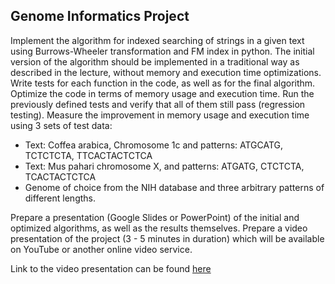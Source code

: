 ## Genome Informatics Project

Implement the algorithm for indexed searching of strings in a given text using Burrows-Wheeler transformation and FM index in python. 
The initial version of the algorithm should be implemented in a traditional way as described in the lecture, without memory and execution time optimizations.
Write tests for each function in the code, as well as for the final algorithm. 
Optimize the code in terms of memory usage and execution time. Run the previously defined tests and verify that all of them still pass (regression testing). 
Measure the improvement in memory usage and execution time using 3 sets of test data: 
- Text: Coffea arabica, Chromosome 1c and patterns: ATGCATG, TCTCTCTA, TTCACTACTCTCA 
- Text: Mus pahari chromosome X, and patterns: ATGATG, CTCTCTA, TCACTACTCTCA 
- Genome of choice from the NIH database and three arbitrary patterns of different lengths. 

Prepare a presentation (Google Slides or PowerPoint) of the initial and optimized algorithms, as well as the results themselves.
Prepare a video presentation of the project (3 - 5 minutes in duration) which will be available on YouTube or another online video service.

Link to the video presentation can be found [here](https://studentetfbgacrs-my.sharepoint.com/:v:/g/personal/dg233106m_student_etf_bg_ac_rs/ERSL6S6dAANCo_ud9TsR4zABY4pifYK1YpB4d1kNViDyYg?e=DtDniw)
